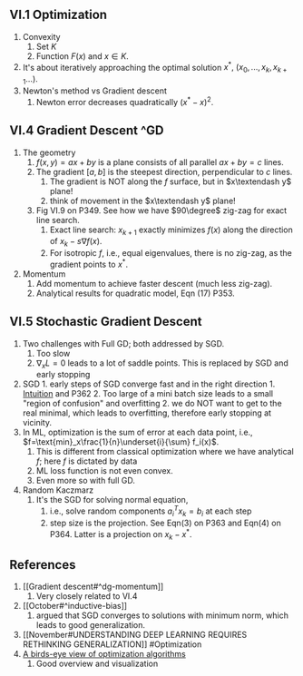 ## VI.1 Optimization
1. Convexity
	1. Set $K$
	2. Function $F(x)$ and $x\in K$.
2. It's about iteratively approaching the optimal solution $x^*,\ (x_0, ..., x_k, x_{k+1}...)$.
3. Newton's method vs Gradient descent
	1. Newton error decreases quadratically $(x^*-x)^2$.

## VI.4 Gradient Descent ^GD
1. The geometry
	1. $f(x, y)=ax + by$ is a plane consists of all parallel $ax+by=c$ lines.
	2. The gradient $[a, b]$ is the steepest direction, perpendicular to $c$ lines.
		1. The gradient is NOT along the $f$ surface, but in $x\textendash y$ plane!
		2. think of movement in the  $x\textendash y$ plane!
	3. Fig VI.9 on P349. See how we have $90\degree$ zig-zag for exact line search.
		1. Exact line search: $x_{k+1}$ exactly minimizes $f(x)$ along the direction of $x_k - s \nabla f(x)$.
		2. For isotropic $f$, i.e., equal eigenvalues, there is no zig-zag, as the gradient points to $x^*$.
2. Momentum
	1. Add momentum to achieve faster descent (much less zig-zag). 
	2. Analytical results for quadratic model, Eqn (17) P353.

## VI.5 Stochastic Gradient Descent
1. Two challenges with Full GD; both addressed by SGD.
	1. Too slow
	2. $\nabla_x L=0$ leads to a lot of saddle points. This is replaced by SGD and early stopping
2. SGD
		1. early steps of SGD converge fast and in the right direction
			1. [Intuition](https://youtu.be/k3AiUhwHQ28?list=PLUl4u3cNGP63oMNUHXqIUcrkS2PivhN3k&t=1569) and P362
			2. Too large of a mini batch size leads to a small "region of confusion" and overfitting
		2. we do NOT want to get to the real minimal, which leads to overfitting, therefore early stopping at vicinity.
3. In ML, optimization is the sum of error at each data point, i.e., $f=\text{min}_x\frac{1}{n}\underset{i}{\sum} f_i(x)$.
	1. This is different from classical optimization where we have analytical $f$; here $f$ is dictated by data
	2. ML loss function is not even convex.
	1. Even more so with full GD.
4. Random Kaczmarz
	1. It's the SGD for solving normal equation, 
		1. i.e., solve random components $a_i^T x_k=b_i$ at each step
		2. step size is the projection. See Eqn(3) on P363 and Eqn(4) on P364. Latter is a projection on $x_k - x^*$.
## References
1. [[Gradient descent#^dg-momentum]]
	1. Very closely related to VI.4
2. [[October#^inductive-bias]]
	1. argued that SGD converges to solutions with minimum norm, which leads to good generalization.
3. [[November#UNDERSTANDING DEEP LEARNING REQUIRES RETHINKING GENERALIZATION]] #Optimization
4. [A birds-eye view of optimization algorithms](https://fa.bianp.net/teaching/2018/eecs227at/)
	1. Good overview and visualization
